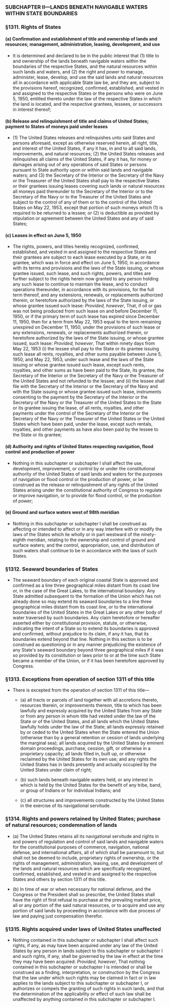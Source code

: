 ### SUBCHAPTER II—LANDS BENEATH NAVIGABLE WATERS WITHIN STATE BOUNDARIES

### §1311. Rights of States
#### (a) Confirmation and establishment of title and ownership of lands and resources; management, administration, leasing, development, and use
* It is determined and declared to be in the public interest that (1) title to and ownership of the lands beneath navigable waters within the boundaries of the respective States, and the natural resources within such lands and waters, and (2) the right and power to manage, administer, lease, develop, and use the said lands and natural resources all in accordance with applicable State law be, and they are, subject to the provisions hereof, recognized, confirmed, established, and vested in and assigned to the respective States or the persons who were on June 5, 1950, entitled thereto under the law of the respective States in which the land is located, and the respective grantees, lessees, or successors in interest thereof;

#### (b) Release and relinquishment of title and claims of United States; payment to States of moneys paid under leases
* (1) The United States releases and relinquishes unto said States and persons aforesaid, except as otherwise reserved herein, all right, title, and interest of the United States, if any it has, in and to all said lands, improvements, and natural resources; (2) the United States releases and relinquishes all claims of the United States, if any it has, for money or damages arising out of any operations of said States or persons pursuant to State authority upon or within said lands and navigable waters; and (3) the Secretary of the Interior or the Secretary of the Navy or the Treasurer of the United States shall pay to the respective States or their grantees issuing leases covering such lands or natural resources all moneys paid thereunder to the Secretary of the Interior or to the Secretary of the Navy or to the Treasurer of the United States and subject to the control of any of them or to the control of the United States on May 22, 1953, except that portion of such moneys which (1) is required to be returned to a lessee; or (2) is deductible as provided by stipulation or agreement between the United States and any of said States;

#### (c) Leases in effect on June 5, 1950
* The rights, powers, and titles hereby recognized, confirmed, established, and vested in and assigned to the respective States and their grantees are subject to each lease executed by a State, or its grantee, which was in force and effect on June 5, 1950, in accordance with its terms and provisions and the laws of the State issuing, or whose grantee issued, such lease, and such rights, powers, and titles are further subject to the rights herein now granted to any person holding any such lease to continue to maintain the lease, and to conduct operations thereunder, in accordance with its provisions, for the full term thereof, and any extensions, renewals, or replacements authorized therein, or heretofore authorized by the laws of the State issuing, or whose grantee issued such lease: _Provided, however_, That, if oil or gas was not being produced from such lease on and before December 11, 1950, or if the primary term of such lease has expired since December 11, 1950, then for a term from May 22, 1953 equal to the term remaining unexpired on December 11, 1950, under the provisions of such lease or any extensions, renewals, or replacements authorized therein, or heretofore authorized by the laws of the State issuing, or whose grantee issued, such lease: _Provided, however_, That within ninety days from May 22, 1953 (i) the lessee shall pay to the State or its grantee issuing such lease all rents, royalties, and other sums payable between June 5, 1950, and May 22, 1953, under such lease and the laws of the State issuing or whose grantee issued such lease, except such rents, royalties, and other sums as have been paid to the State, its grantee, the Secretary of the Interior or the Secretary of the Navy or the Treasurer of the United States and not refunded to the lessee; and (ii) the lessee shall file with the Secretary of the Interior or the Secretary of the Navy and with the State issuing or whose grantee issued such lease, instruments consenting to the payment by the Secretary of the Interior or the Secretary of the Navy or the Treasurer of the United States to the State or its grantee issuing the lease, of all rents, royalties, and other payments under the control of the Secretary of the Interior or the Secretary of the Navy or the Treasurer of the United States or the United States which have been paid, under the lease, except such rentals, royalties, and other payments as have also been paid by the lessee to the State or its grantee;

#### (d) Authority and rights of United States respecting navigation, flood control and production of power
* Nothing in this subchapter or subchapter I shall affect the use, development, improvement, or control by or under the constitutional authority of the United States of said lands and waters for the purposes of navigation or flood control or the production of power, or be construed as the release or relinquishment of any rights of the United States arising under the constitutional authority of Congress to regulate or improve navigation, or to provide for flood control, or the production of power;

#### (e) Ground and surface waters west of 98th meridian
* Nothing in this subchapter or subchapter I shall be construed as affecting or intended to affect or in any way interfere with or modify the laws of the States which lie wholly or in part westward of the ninety-eighth meridian, relating to the ownership and control of ground and surface waters; and the control, appropriation, use, and distribution of such waters shall continue to be in accordance with the laws of such States.

### §1312. Seaward boundaries of States
* The seaward boundary of each original coastal State is approved and confirmed as a line three geographical miles distant from its coast line or, in the case of the Great Lakes, to the international boundary. Any State admitted subsequent to the formation of the Union which has not already done so may extend its seaward boundaries to a line three geographical miles distant from its coast line, or to the international boundaries of the United States in the Great Lakes or any other body of water traversed by such boundaries. Any claim heretofore or hereafter asserted either by constitutional provision, statute, or otherwise, indicating the intent of a State so to extend its boundaries is approved and confirmed, without prejudice to its claim, if any it has, that its boundaries extend beyond that line. Nothing in this section is to be construed as questioning or in any manner prejudicing the existence of any State's seaward boundary beyond three geographical miles if it was so provided by its constitution or laws prior to or at the time such State became a member of the Union, or if it has been heretofore approved by Congress.

### §1313. Exceptions from operation of section 1311 of this title
* There is excepted from the operation of section 1311 of this title—

  * (a) all tracts or parcels of land together with all accretions thereto, resources therein, or improvements thereon, title to which has been lawfully and expressly acquired by the United States from any State or from any person in whom title had vested under the law of the State or of the United States, and all lands which the United States lawfully holds under the law of the State; all lands expressly retained by or ceded to the United States when the State entered the Union (otherwise than by a general retention or cession of lands underlying the marginal sea); all lands acquired by the United States by eminent domain proceedings, purchase, cession, gift, or otherwise in a proprietary capacity; all lands filled in, built up, or otherwise reclaimed by the United States for its own use; and any rights the United States has in lands presently and actually occupied by the United States under claim of right;

  * (b) such lands beneath navigable waters held, or any interest in which is held by the United States for the benefit of any tribe, band, or group of Indians or for individual Indians; and

  * (c) all structures and improvements constructed by the United States in the exercise of its navigational servitude.

### §1314. Rights and powers retained by United States; purchase of natural resources; condemnation of lands
* (a) The United States retains all its navigational servitude and rights in and powers of regulation and control of said lands and navigable waters for the constitutional purposes of commerce, navigation, national defense, and international affairs, all of which shall be paramount to, but shall not be deemed to include, proprietary rights of ownership, or the rights of management, administration, leasing, use, and development of the lands and natural resources which are specifically recognized, confirmed, established, and vested in and assigned to the respective States and others by section 1311 of this title.

* (b) In time of war or when necessary for national defense, and the Congress or the President shall so prescribe, the United States shall have the right of first refusal to purchase at the prevailing market price, all or any portion of the said natural resources, or to acquire and use any portion of said lands by proceeding in accordance with due process of law and paying just compensation therefor.

### §1315. Rights acquired under laws of United States unaffected
* Nothing contained in this subchapter or subchapter I shall affect such rights, if any, as may have been acquired under any law of the United States by any person in lands subject to this subchapter or subchapter I and such rights, if any, shall be governed by the law in effect at the time they may have been acquired: _Provided, however_, That nothing contained in this subchapter or subchapter I is intended or shall be construed as a finding, interpretation, or construction by the Congress that the law under which such rights may be claimed in fact or in law applies to the lands subject to this subchapter or subchapter I, or authorizes or compels the granting of such rights in such lands, and that the determination of the applicability or effect of such law shall be unaffected by anything contained in this subchapter or subchapter I.